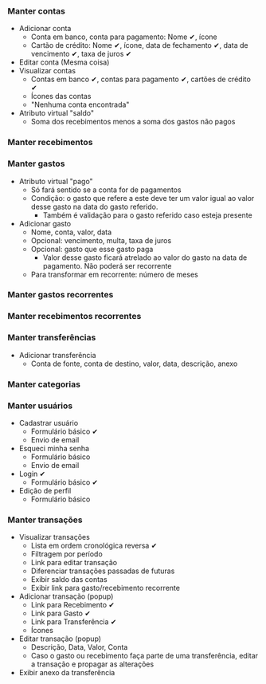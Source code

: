 ### Manter contas
* Adicionar conta
    * Conta em banco, conta para pagamento: Nome ✔, ícone
    * Cartão de crédito: Nome ✔, ícone, data de fechamento ✔,
    data de vencimento ✔, taxa de juros ✔
* Editar conta (Mesma coisa)
* Visualizar contas
    * Contas em banco ✔, contas para pagamento ✔, cartões de crédito ✔
    * Ícones das contas
    * "Nenhuma conta encontrada"
* Atributo virtual "saldo"
    * Soma dos recebimentos menos a soma dos gastos não pagos
### Manter recebimentos
### Manter gastos
* Atributo virtual "pago"
    * Só fará sentido se a conta for de pagamentos
    * Condição: o gasto que refere a este deve ter um valor igual
      ao valor desse gasto na data do gasto referido.
        * Também é validação para o gasto referido caso esteja
          presente
* Adicionar gasto
    * Nome, conta, valor, data
    * Opcional: vencimento, multa, taxa de juros
    * Opcional: gasto que esse gasto paga
        * Valor desse gasto ficará atrelado ao valor do gasto
          na data de pagamento. Não poderá ser recorrente
    * Para transformar em recorrente: número de meses 
### Manter gastos recorrentes
### Manter recebimentos recorrentes
### Manter transferências
* Adicionar transferência
    * Conta de fonte, conta de destino, valor, data, descrição,
    anexo
### Manter categorias
### Manter usuários
* Cadastrar usuário
    * Formulário básico ✔
    * Envio de email
* Esqueci minha senha
    * Formulário básico
    * Envio de email
* Login ✔
    * Formulário básico ✔
* Edição de perfil
    * Formulário básico
### Manter transações
* Visualizar transações
    * Lista em ordem cronológica reversa ✔
    * Filtragem por período
    * Link para editar transação
    * Diferenciar transações passadas de futuras
    * Exibir saldo das contas
    * Exibir link para gasto/recebimento recorrente
* Adicionar transação (popup)
    * Link para Recebimento ✔
    * Link para Gasto ✔
    * Link para Transferência ✔
    * Ícones
* Editar transação (popup)
    * Descrição, Data, Valor, Conta
    * Caso o gasto ou recebimento faça parte de uma transferência,
    editar a transação e propagar as alterações
* Exibir anexo da transferência
        
